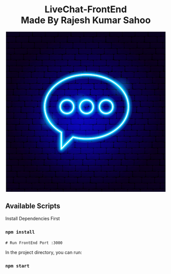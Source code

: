 <h1 align="center"> LiveChat-FrontEnd <br />Made By Rajesh Kumar Sahoo</h1> 
<p align="center">
  <img src="https://github.com/Raj3028/Raj3028/blob/main/LOGO.png?raw=true" width="500" >
</p>


## Available Scripts

Install Dependencies First

### `npm install`

```
# Run FrontEnd Port :3000

```


In the project directory, you can run:

### `npm start`


